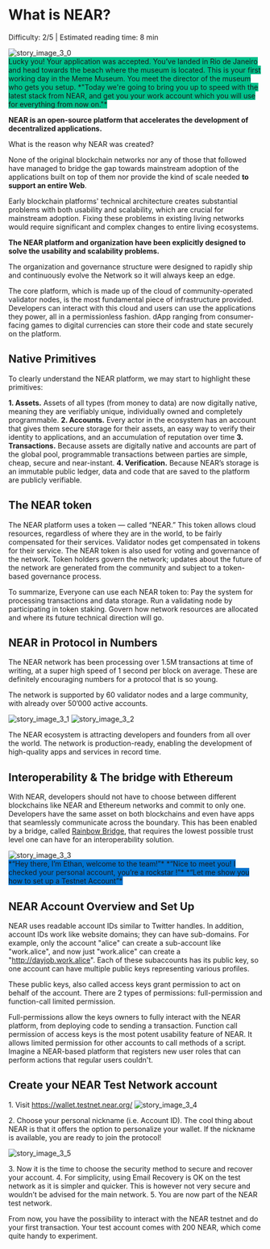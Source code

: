 # What is NEAR?

<Difficulty>Difficulty: 2/5 | Estimated reading time: 8 min</Difficulty>

<narrativeText style="background: #00C08B">
    <div>
        <img alt="story_image_3_0" src="/images/chap_3_0.png">
    </div>
    <VerticalAlign>
        Lucky you! Your application was accepted. You’ve landed in Rio de Janeiro and head towards the beach where the museum is located.
        This is your first working day in the Meme Museum. You meet the director of the museum who gets you setup.
        <Spacer />
        *"Today we're going to bring you up to speed with the latest stack from NEAR, and get you your work account which you will use for everything from now on."*
    </VerticalAlign>
</narrativeText>
<Spacer />

**NEAR is an open-source platform that accelerates the development of decentralized applications.**

What is the reason why NEAR was created?

None of the original blockchain networks nor any of those that followed have managed to bridge the gap towards mainstream adoption of the applications built on top of them nor provide the kind of scale needed **to support an entire Web**.

Early blockchain platforms' technical architecture creates substantial problems with both usability and scalability, which are crucial for mainstream adoption. Fixing these problems in existing living networks would require significant and complex changes to entire living ecosystems.

**The NEAR platform and organization have been explicitly designed to solve the usability and scalability problems.**

The organization and governance structure were designed to rapidly ship and continuously evolve the Network so it will always keep an edge.

The core platform, which is made up of the cloud of community-operated validator nodes, is the most fundamental piece of infrastructure provided. Developers can interact with this cloud and users can use the applications they power, all in a permissionless fashion. dApp ranging from consumer-facing games to digital currencies can store their code and state securely on the platform.

## Native Primitives

To clearly understand the NEAR platform, we may start to highlight these primitives:

**1. Assets.** Assets of all types (from money to data) are now digitally native, meaning they are verifiably unique, individually owned and completely programmable.
**2. Accounts.** Every actor in the ecosystem has an account that gives them secure storage for their assets, an easy way to verify their identity to applications, and an accumulation of reputation over time
**3. Transactions.** Because assets are digitally native and accounts are part of the global pool, programmable transactions between parties are simple, cheap, secure and near-instant.
**4. Verification.** Because NEAR’s storage is an immutable public ledger, data and code that are saved to the platform are publicly verifiable.

## The NEAR token

The NEAR platform uses a token — called “NEAR.” This token allows cloud resources, regardless of where they are in the world, to be fairly compensated for their services. Validator nodes get compensated in tokens for their service.
The NEAR token is also used for voting and governance of the network. Token holders govern the network; updates about the future of the network are generated from the community and subject to a token-based governance process.

To summarize, Everyone can use each NEAR token to:
Pay the system for processing transactions and data storage.
Run a validating node by participating in token staking.
Govern how network resources are allocated and where its future technical direction will go.

## NEAR in Protocol in Numbers

The NEAR network has been processing over 1.5M transactions at time of writing, at a super high speed of 1 second per block on average. These are definitely encouraging numbers for a protocol that is so young.

The network is supported by 60 validator nodes and a large community, with already over 50’000 active accounts.

<ImageContainer>
    <img alt="story_image_3_1" src="/images/chap_3_1.png">
</ImageContainer>
<Spacer />

<ImageContainer>
    <img alt="story_image_3_2" src="/images/chap_3_2.png">
</ImageContainer>
<Spacer />

The NEAR ecosystem is attracting developers and founders from all over the world. The network is production-ready, enabling the development of high-quality apps and services in record time.

## Interoperability & The bridge with Ethereum

With NEAR, developers should not have to choose between different blockchains like NEAR and Ethereum networks and commit to only one. Developers have the same asset on both blockchains and even have apps that seamlessly communicate across the boundary. This has been enabled by a bridge, called <a target="_blank" rel="noreferrer" href="https://github.com/near/rainbow-bridge" >Rainbow Bridge</a>, that requires the lowest possible trust level one can have for an interoperability solution.

<Spacer />

<narrativeText style="background: #0072CE">
    <div>
        <img alt="story_image_3_3" src="/images/chap_3_3.png">
    </div>
    <VerticalAlign>
        *“Hey there, I’m Ethan, welcome to the team!”*
        *“Nice to meet you! I checked your personal account, you’re a rockstar !”*
        <Spacer />
        *“Let me show you how to set up a Testnet Account”*
    </VerticalAlign>
</narrativeText>

## NEAR Account Overview and Set Up

NEAR uses readable account IDs similar to Twitter handles. In addition, account IDs work like website domains; they can have sub-domains.
For example, only the account "alice" can create a sub-account like "work.alice", and now just "work.alice" can create a "http://dayjob.work.alice".
Each of these subaccounts has its public key, so one account can have multiple public keys representing various profiles.

These public keys, also called access keys grant permission to act on behalf of the account. There are 2 types of permissions: full-permission and function-call limited permission.

Full-permissions allow the keys owners to fully interact with the NEAR platform, from deploying code to sending a transaction.
Function call permission of access keys is the most potent usability feature of NEAR. It allows limited permission for other accounts to call methods of a script.
Imagine a NEAR-based platform that registers new user roles that can perform actions that regular users couldn't.

## Create your NEAR Test Network account

1\. Visit <a target="_blank" rel="noreferrer" href="https://wallet.testnet.near.org/">https:\/\/wallet.testnet.near.org/</a>
<ImageContainer>
    <img style="max-width: 550px" alt="story_image_3_4" src="/images/chap_3_4.png">
</ImageContainer>

2\. Choose your personal nickname (i.e. Account ID). The cool thing about NEAR is that it offers the option to personalize your wallet. If the nickname is available, you are ready to join the protocol!

<ImageContainer>
    <img style="max-width: 550px" alt="story_image_3_5" src="/images/chap_3_5.png">
</ImageContainer>

3\. Now it is the time to choose the security method to secure and recover your account.
4\. For simplicity, using Email Recovery is OK on the test network as it is simpler and quicker. This is however not very secure and wouldn’t be advised for the main network.
5\. You are now part of the NEAR test network.

From now, you have the possibility to interact with the NEAR testnet and do your first transaction. Your test account comes with 200 NEAR, which come quite handy to experiment.

